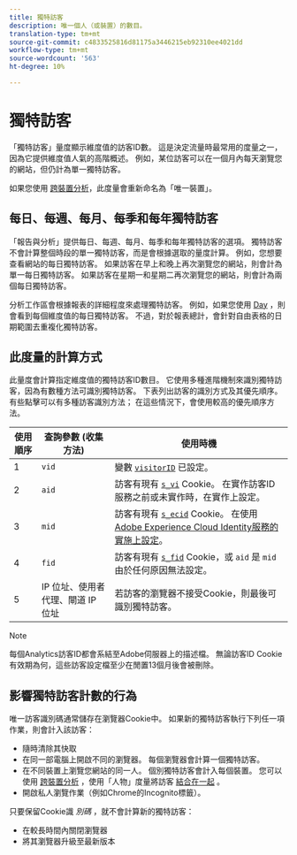 ```yaml
---
title: 獨特訪客
description: 唯一個人（或裝置）的數目。
translation-type: tm+mt
source-git-commit: c4833525816d81175a3446215eb92310ee4021dd
workflow-type: tm+mt
source-wordcount: '563'
ht-degree: 10%

---
```



# 獨特訪客

「獨特訪客」量度顯示維度值的訪客ID數。 這是決定流量時最常用的度量之一，因為它提供維度值人氣的高階概述。 例如，某位訪客可以在一個月內每天瀏覽您的網站，但仍計為單一獨特訪客。

如果您使用 [跨裝置分析](../cda/cda-home.md)，此度量會重新命名為「唯一裝置」。

## 每日、每週、每月、每季和每年獨特訪客

「報告與分析」提供每日、每週、每月、每季和每年獨特訪客的選項。 獨特訪客不會計算整個時段的單一獨特訪客，而是會根據選取的量度計算。 例如，您想要查看網站的每日獨特訪客。 如果訪客在早上和晚上再次瀏覽您的網站，則會計為單一每日獨特訪客。 如果訪客在星期一和星期二再次瀏覽您的網站，則會計為兩個每日獨特訪客。

分析工作區會根據報表的詳細程度來處理獨特訪客。 例如，如果您使用 [Day](../dimensions/day.md) ，則會看到每個維度值的每日獨特訪客。 不過，對於報表總計，會針對自由表格的日期範圍去重複化獨特訪客。

## 此度量的計算方式

此量度會計算指定維度值的獨特訪客ID數目。 它使用多種進階機制來識別獨特訪客，因為有數種方法可識別獨特訪客。 下表列出訪客的識別方式及其優先順序。 有些點擊可以有多種訪客識別方法； 在這些情況下，會使用較高的優先順序方法。

| 使用順序 | 查詢參數 (收集方法) | 使用時機 |
| --- | --- | --- |
| 1 | `vid` | 變數 [`visitorID`](/help/implement/vars/config-vars/visitorid.md) 已設定。 |
| 2 | `aid` | 訪客有現有 [`s_vi`](https://docs.adobe.com/content/help/zh-Hant/core-services/interface/ec-cookies/cookies-analytics.html) Cookie。 在實作訪客ID服務之前或未實作時，在實作上設定。 |
| 3 | `mid` | 訪客有現有 [`s_ecid`](https://docs.adobe.com/content/help/zh-Hant/core-services/interface/ec-cookies/cookies-analytics.html) Cookie。 在使用 [Adobe Experience Cloud Identity服務的實施上設定](https://docs.adobe.com/content/help/zh-Hant/id-service/using/home.html)。 |
| 4 | `fid` | 訪客有現有 [`s_fid`](https://docs.adobe.com/content/help/zh-Hant/core-services/interface/ec-cookies/cookies-analytics.html) Cookie，或 `aid` 是 `mid` 由於任何原因無法設定。 |
| 5 | IP 位址、使用者代理、閘道 IP 位址 | 若訪客的瀏覽器不接受Cookie，則最後可識別獨特訪客。 |

>[!NOTE]
>
>每個Analytics訪客ID都會系結至Adobe伺服器上的描述檔。 無論訪客ID Cookie有效期為何，這些訪客設定檔至少在閒置13個月後會被刪除。

## 影響獨特訪客計數的行為

唯一訪客識別碼通常儲存在瀏覽器Cookie中。 如果新的獨特訪客執行下列任一項作業，則會計入該訪客：

* 隨時清除其快取
* 在同一部電腦上開啟不同的瀏覽器。 每個瀏覽器會計算一個獨特訪客。
* 在不同裝置上瀏覽您網站的同一人。 個別獨特訪客會計入每個裝置。 您可以使用 [跨裝置分析](../cda/cda-home.md) ，使用「人物」度量將訪客 [結合在一起](people.md) 。
* 開啟私人瀏覽作業（例如Chrome的Incognito標籤）。

只要保留Cookie識 *別碼* ，就不會計算新的獨特訪客：

* 在較長時間內關閉瀏覽器
* 將其瀏覽器升級至最新版本
